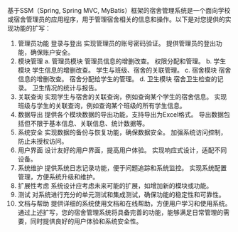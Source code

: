 基于SSM（Spring, Spring MVC, MyBatis）框架的宿舍管理系统是一个面向学校或宿舍管理员的应用程序，用于管理宿舍相关的信息和操作。以下是对您提供的实现功能的扩写：

1. 管理员功能
登录与登出
实现管理员的账号密码验证。
提供管理员的登出功能，确保账户安全。
2. 模块管理
a. 管理员模块
管理员信息的增删改查。
权限分配和管理。
b. 学生模块
学生信息的增删改查。
学生与班级、宿舍的关联管理。
c. 宿舍模块
宿舍信息的增删改查。
宿舍分配给学生的管理。
d. 卫生模块
宿舍卫生检查的记录。
卫生情况的统计与报告。
3. 关联查询
实现学生与宿舍的关联查询，例如查询某个学生的宿舍信息。
实现班级与学生的关联查询，例如查询某个班级的所有学生信息。
4. 数据导出
提供各个模块数据的导出功能，支持导出为Excel格式。
导出数据包括但不限于基本信息、关联信息、统计数据等。
5. 系统安全
实现数据的备份与恢复功能，确保数据安全。
加强系统访问控制，防止未授权访问。
6. 用户界面
设计友好的用户界面，提高用户体验。
实现响应式设计，适配不同设备。
7. 系统维护
提供系统日志记录功能，便于问题追踪和系统监控。
实现系统配置管理，方便系统升级和维护。
8. 扩展性考虑
系统设计应考虑未来可能的扩展，如增加新的模块或功能。
9. 测试
对系统进行充分的单元测试和集成测试，确保功能的稳定性和可靠性。
10. 文档与帮助
提供详细的系统使用文档和在线帮助，方便用户学习和使用系统。
通过上述扩写，您的宿舍管理系统将具备完善的功能，能够满足日常管理的需要，同时提供良好的用户体验和系统安全性。
